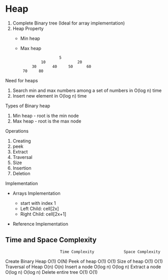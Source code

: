 # Heap

1. Complete Binary tree (Ideal for array implementation)
2. Heap Property
   - Min heap
   - Max heap
       
                          5
                  10              20
              30       40     50      60
          70     80

Need for heaps
1. Search min and max numbers among a set of numbers in O(log n) time
2. Insert new element in O(log n) time

Types of Binary heap
1. Min heap - root is the min node
2. Max heap - root is the max node

Operations
1. Creating
2. peek
3. Extract
4. Traversal 
5. Size
6. Insertion
7. Deletion

Implementation
- Arrays Implementation
  - start with index 1
  - Left Child: cell[2x]
  - Right Child: cell[2x+1]

- Reference Implementation

## Time and Space Complexity

                            Time Complexity             Space Complexity
Create Binary Heap              O(1)                        O(N)
Peek of heap                    O(1)                        O(1)
Size of heap                    O(1)                        O(1)
Traversal of Heap               O(n)                        O(n)
Insert a node                   O(log n)                    O(log n)
Extract a node                  O(log n)                    O(log n)
Delete entire tree              O(1)                        O(1)
